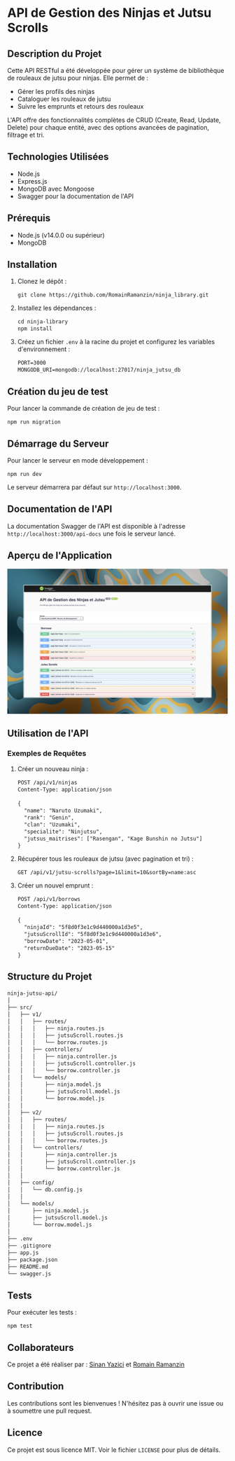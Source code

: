 # API de Gestion des Ninjas et Jutsu Scrolls

## Description du Projet

Cette API RESTful a été développée pour gérer un système de bibliothèque de rouleaux de jutsu pour ninjas. Elle permet de :

- Gérer les profils des ninjas
- Cataloguer les rouleaux de jutsu
- Suivre les emprunts et retours des rouleaux

L'API offre des fonctionnalités complètes de CRUD (Create, Read, Update, Delete) pour chaque entité, avec des options avancées de pagination, filtrage et tri.

## Technologies Utilisées

- Node.js
- Express.js
- MongoDB avec Mongoose
- Swagger pour la documentation de l'API

## Prérequis

- Node.js (v14.0.0 ou supérieur)
- MongoDB

## Installation

1. Clonez le dépôt :

   ```
   git clone https://github.com/RomainRamanzin/ninja_library.git
   ```

2. Installez les dépendances :

   ```
   cd ninja-library
   npm install
   ```

3. Créez un fichier `.env` à la racine du projet et configurez les variables d'environnement :
   ```
   PORT=3000
   MONGODB_URI=mongodb://localhost:27017/ninja_jutsu_db
   ```

## Création du jeu de test

Pour lancer la commande de création de jeu de test :

```
npm run migration
```

## Démarrage du Serveur

Pour lancer le serveur en mode développement :

```
npm run dev
```

Le serveur démarrera par défaut sur `http://localhost:3000`.

## Documentation de l'API

La documentation Swagger de l'API est disponible à l'adresse `http://localhost:3000/api-docs` une fois le serveur lancé.

## Aperçu de l'Application

![Aperçu de la documentation Swagger](assets/images/Swagger_UI.jpeg)

## Utilisation de l'API

### Exemples de Requêtes

1. Créer un nouveau ninja :

   ```
   POST /api/v1/ninjas
   Content-Type: application/json

   {
     "name": "Naruto Uzumaki",
     "rank": "Genin",
     "clan": "Uzumaki",
     "specialite": "Ninjutsu",
     "jutsus_maitrises": ["Rasengan", "Kage Bunshin no Jutsu"]
   }
   ```

2. Récupérer tous les rouleaux de jutsu (avec pagination et tri) :

   ```
   GET /api/v1/jutsu-scrolls?page=1&limit=10&sortBy=name:asc
   ```

3. Créer un nouvel emprunt :

   ```
   POST /api/v1/borrows
   Content-Type: application/json

   {
     "ninjaId": "5f8d0f3e1c9d440000a1d3e5",
     "jutsuScrollId": "5f8d0f3e1c9d440000a1d3e6",
     "borrowDate": "2023-05-01",
     "returnDueDate": "2023-05-15"
   }
   ```

## Structure du Projet

```
ninja-jutsu-api/
│
├── src/
│   ├── v1/
│   │   ├── routes/
│   │   │   ├── ninja.routes.js
│   │   │   ├── jutsuScroll.routes.js
│   │   │   └── borrow.routes.js
│   │   ├── controllers/
│   │   │   ├── ninja.controller.js
│   │   │   ├── jutsuScroll.controller.js
│   │   │   └── borrow.controller.js
│   │   └── models/
│   │       ├── ninja.model.js
│   │       ├── jutsuScroll.model.js
│   │       └── borrow.model.js
│   │
│   ├── v2/
│   │   ├── routes/
│   │   │   ├── ninja.routes.js
│   │   │   ├── jutsuScroll.routes.js
│   │   │   └── borrow.routes.js
│   │   └── controllers/
│   │       ├── ninja.controller.js
│   │       ├── jutsuScroll.controller.js
│   │       └── borrow.controller.js
│   │
│   ├── config/
│   │   └── db.config.js
│   │
│   └── models/
│       ├── ninja.model.js
│       ├── jutsuScroll.model.js
│       └── borrow.model.js
│
├── .env
├── .gitignore
├── app.js
├── package.json
├── README.md
└── swagger.js
```

## Tests

Pour exécuter les tests :

```
npm test
```

## Collaborateurs

Ce projet a été réaliser par :
[Sinan Yazici](https://github.com/sinan-yazici)
et [Romain Ramanzin](https://github.com/RomainRamanzin)

## Contribution

Les contributions sont les bienvenues ! N'hésitez pas à ouvrir une issue ou à soumettre une pull request.

## Licence

Ce projet est sous licence MIT. Voir le fichier `LICENSE` pour plus de détails.
